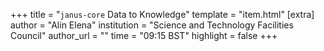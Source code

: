 +++
title = "`janus-core` Data to Knowledge"
template = "item.html"
[extra]
author = "Alin Elena"
institution = "Science and Technology Facilities Council"
author_url = ""
time = "09:15 BST"
highlight = false
+++
